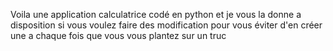 Voila une application calculatrice codé en python et je vous la donne a disposition si vous voulez faire des modification pour vous éviter d'en créer une a chaque fois que vous vous plantez sur un truc
